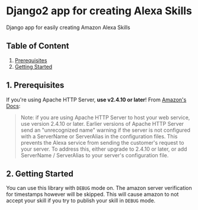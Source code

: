 # Django2 app for creating Alexa Skills
Django app for easily creating Amazon Alexa Skills

## Table of Content
1. [Prerequisites](#1-prerequisites)
2. [Getting Started](#2-getting-strated)

## 1. Prerequisites
If you're using Apache HTTP Server, **use v2.4.10 or later**!
From [Amazon's Docs](https://developer.amazon.com/de/docs/custom-skills/request-and-response-json-reference.html):
> Note: if you are using Apache HTTP Server to host your web service, use version 2.4.10 or later. Earlier versions of Apache HTTP Server send an "unrecognized name" warning if the server is not configured with a ServerName or ServerAlias in the configuration files. This prevents the Alexa service from sending the customer's request to your server. To address this, either upgrade to 2.4.10 or later, or add ServerName / ServerAlias to your server's configuration file.

## 2. Getting Started
You can use this library with `DEBUG` mode on. The amazon server verification for timestamps however will be skipped. This will cause amazon to not accept your skill if you try to publish your skill in `DEBUG` mode.